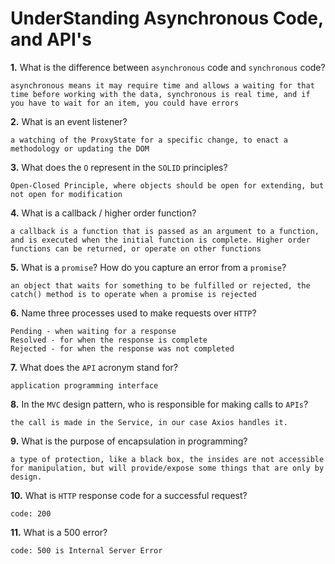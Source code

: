 # UnderStanding Asynchronous Code, and API's

**1.** What is the difference between `asynchronous` code and `synchronous` code?
<!-- enter you answer in the space below -->
```
asynchronous means it may require time and allows a waiting for that time before working with the data, synchronous is real time, and if you have to wait for an item, you could have errors 
```
**2.** What is an event listener?
<!-- enter you answer in the space below -->
```
a watching of the ProxyState for a specific change, to enact a methodology or updating the DOM
```
**3.** What does the `O` represent in the `SOLID` principles?
<!-- enter you answer in the space below -->
```
Open-Closed Principle, where objects should be open for extending, but not open for modification
```
**4.** What is a callback / higher order function?
<!-- enter you answer in the space below -->
```
a callback is a function that is passed as an argument to a function, and is executed when the initial function is complete. Higher order functions can be returned, or operate on other functions
```
**5.** What is a `promise`? How do you capture an error from a `promise`?
<!-- enter you answer in the space below -->
```
an object that waits for something to be fulfilled or rejected, the catch() method is to operate when a promise is rejected
```
**6.** Name three processes used to make requests over `HTTP`?
<!-- enter you answer in the space below -->
```
Pending - when waiting for a response
Resolved - for when the response is complete
Rejected - for when the response was not completed
```
**7.** What does the `API` acronym stand for?
<!-- enter you answer in the space below -->
```
application programming interface
```
**8.** In the `MVC` design pattern, who is responsible for making calls to `APIs`?
<!-- enter you answer in the space below -->
```
the call is made in the Service, in our case Axios handles it. 
```
**9.** What is the purpose of encapsulation in programming?
<!-- enter you answer in the space below -->
```
a type of protection, like a black box, the insides are not accessible for manipulation, but will provide/expose some things that are only by design.
```
**10.** What is `HTTP` response code for a successful request?
<!-- enter you answer in the space below -->
```
code: 200
```
**11.** What is a 500 error?
<!-- enter you answer in the space below -->
```
code: 500 is Internal Server Error
```